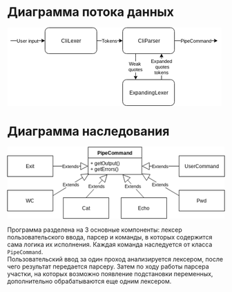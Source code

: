 # Диаграмма потока данных
![Dataflow](Dataflow.png)

# Диаграмма наследования
![Inheritance](Inheritance.png)

Программа разделена на 3 основные компоненты: лексер пользовательского ввода, парсер и команды, в которых содержится сама логика их исполнения. Каждая команда наследуется от класса `PipeCommand`.  
Пользовательский ввод за один проход анализируется лексером, после чего результат передается парсеру. Затем по ходу работы парсера участки, на которых возможно появление подстановки переменных, дополнительно обрабатываются еще одним лексером. 

